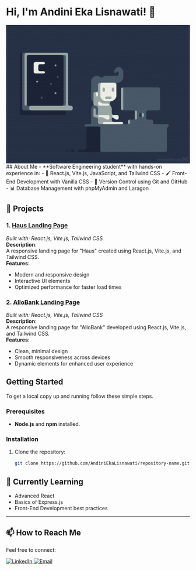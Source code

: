 # Hi, I'm Andini Eka Lisnawati! 👋
<img align="center" alt="GIF" src="https://github.com/devSouvik/devSouvik/blob/master/1.gif" width="1000"/>
## About Me
- **Software Engineering student** with hands-on experience in:
   - 🌟 React.js, Vite.js, JavaScript, and Tailwind CSS
   - 🖌️ Front-End Development with Vanilla CSS
   - 🔄 Version Control using Git and GitHub
   - 📊 Database Management with phpMyAdmin and Laragon

## 💼 Projects
### 1. **[Haus Landing Page](#)**  
   _Built with: React.js, Vite.js, Tailwind CSS_  
   **Description**:  
   A responsive landing page for "Haus" created using React.js, Vite.js, and Tailwind CSS.  
   **Features**:  
   - Modern and responsive design  
   - Interactive UI elements  
   - Optimized performance for faster load times

### 2. **[AlloBank Landing Page](#)**  
   _Built with: React.js, Vite.js, Tailwind CSS_  
   **Description**:  
   A responsive landing page for "AlloBank" developed using React.js, Vite.js, and Tailwind CSS.  
   **Features**:  
   - Clean, minimal design  
   - Smooth responsiveness across devices  
   - Dynamic elements for enhanced user experience

## Getting Started

To get a local copy up and running follow these simple steps.

### Prerequisites
- **Node.js** and **npm** installed.

### Installation
1. Clone the repository:
   ```bash
   git clone https://github.com/AndiniEkaLisnawati/repository-name.git


## 🌱 Currently Learning
- Advanced React  
- Basics of Express.js 
- Front-End Development best practices  

---

## 📫 How to Reach Me
Feel free to connect:
<p align="left">
  <a href="https://www.linkedin.com/in/andini-eka-lisnawati-464556280/">
    <img src="https://img.icons8.com/color/48/000000/linkedin.png" alt="LinkedIn"/>
  </a>
  <a href="mailto:andiniekalisnawatililis2@gmail.com">
    <img src="https://img.shields.io/badge/Email-D14836?style=social&logo=gmail" alt="Email"/>
  </a>
</p>

